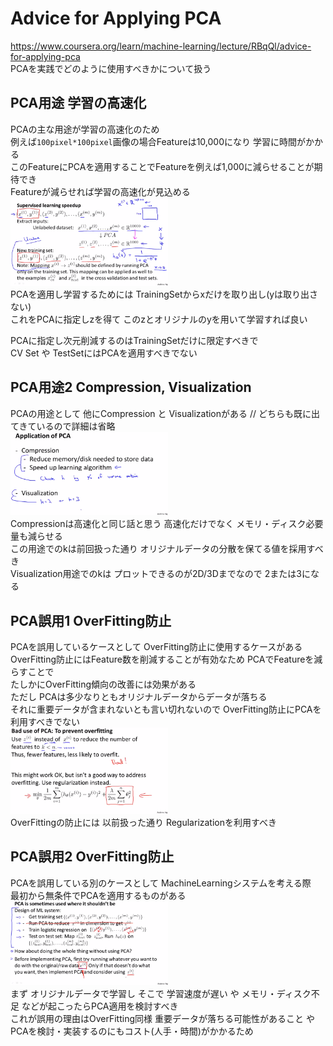 # Advice for Applying PCA
https://www.coursera.org/learn/machine-learning/lecture/RBqQl/advice-for-applying-pca  
PCAを実践でどのように使用すべきかについて扱う  

## PCA用途 学習の高速化
PCAの主な用途が学習の高速化のため  
例えば`100pixel*100pixel`画像の場合Featureは10,000になり 学習に時間がかかる  
このFeatureにPCAを適用することでFeatureを例えば1,000に減らせることが期待でき  
Featureが減らせれば学習の高速化が見込める  
<img src="../../img/08_12_supervised_learning_speedup.png" width=50% >  
PCAを適用し学習するためには TrainingSetからxだけを取り出し(yは取り出さない)  
これをPCAに指定しzを得て このzとオリジナルのyを用いて学習すれば良い  

PCAに指定し次元削減するのはTrainingSetだけに限定すべきで  
CV Set や TestSetにはPCAを適用すべきでない  

## PCA用途2 Compression, Visualization
PCAの用途として 他にCompression と Visualizationがある
// どちらも既に出てきているので詳細は省略  
<img src="../../img/08_12_application_of_pca.png" width=50% >  
Compressionは高速化と同じ話と思う 高速化だけでなく メモリ・ディスク必要量も減らせる  
この用途でのkは前回扱った通り オリジナルデータの分散を保てる値を採用すべき  
Visualization用途でのkは プロットできるのが2D/3Dまでなので 2または3になる  

## PCA誤用1 OverFitting防止
PCAを誤用しているケースとして OverFitting防止に使用するケースがある  
OverFitting防止にはFeature数を削減することが有効なため PCAでFeatureを減らすことで  
たしかにOverFitting傾向の改善には効果がある  
ただし PCAは多少なりともオリジナルデータからデータが落ちる  
それに重要データが含まれないとも言い切れないので OverFitting防止にPCAを利用すべきでない  
<img src="../../img/08_12_bad_use_of_pca_to_prevent_overfitting.png" width=50% >  
OverFittingの防止には 以前扱った通り Regularizationを利用すべき  

## PCA誤用2 OverFitting防止
PCAを誤用している別のケースとして MachineLearningシステムを考える際  
最初から無条件でPCAを適用するものがある  
<img src="../../img/08_12_pca_is_sometimes_used_where_it_shouldnt_be.png" width=50% >  
まず オリジナルデータで学習し そこで 学習速度が遅い や
メモリ・ディスク不足 などが起こったらPCA適用を検討すべき  
これが誤用の理由はOverFitting同様 重要データが落ちる可能性があること や  
PCAを検討・実装するのにもコスト(人手・時間)がかかるため
